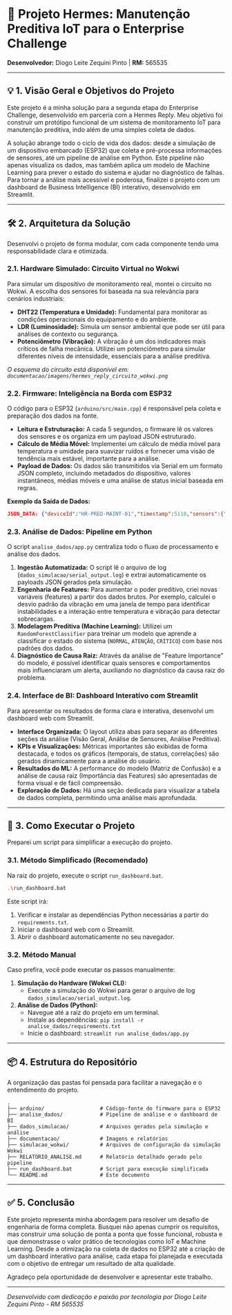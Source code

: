 # 🚀 Projeto Hermes: Manutenção Preditiva IoT para o Enterprise Challenge

**Desenvolvedor:** Diogo Leite Zequini Pinto | **RM:** 565535

---

## 💡 1. Visão Geral e Objetivos do Projeto

Este projeto é a minha solução para a segunda etapa do Enterprise Challenge, desenvolvido em parceria com a Hermes Reply. Meu objetivo foi construir um protótipo funcional de um sistema de monitoramento IoT para manutenção preditiva, indo além de uma simples coleta de dados.

A solução abrange todo o ciclo de vida dos dados: desde a simulação de um dispositivo embarcado (ESP32) que coleta e pré-processa informações de sensores, até um pipeline de análise em Python. Este pipeline não apenas visualiza os dados, mas também aplica um modelo de Machine Learning para prever o estado do sistema e ajudar no diagnóstico de falhas. Para tornar a análise mais acessível e poderosa, finalizei o projeto com um dashboard de Business Intelligence (BI) interativo, desenvolvido em Streamlit.

---

## 🛠️ 2. Arquitetura da Solução

Desenvolvi o projeto de forma modular, com cada componente tendo uma responsabilidade clara e otimizada.

### 2.1. Hardware Simulado: Circuito Virtual no Wokwi

Para simular um dispositivo de monitoramento real, montei o circuito no Wokwi. A escolha dos sensores foi baseada na sua relevância para cenários industriais:

*   **DHT22 (Temperatura e Umidade):** Fundamental para monitorar as condições operacionais do equipamento e do ambiente.
*   **LDR (Luminosidade):** Simula um sensor ambiental que pode ser útil para análises de contexto ou segurança.
*   **Potenciômetro (Vibração):** A vibração é um dos indicadores mais críticos de falha mecânica. Utilizei um potenciômetro para simular diferentes níveis de intensidade, essenciais para a análise preditiva.

*O esquema do circuito está disponível em: `documentacao/imagens/hermes_reply_circuito_wokwi.png`*

### 2.2. Firmware: Inteligência na Borda com ESP32

O código para o ESP32 (`arduino/src/main.cpp`) é responsável pela coleta e preparação dos dados na fonte.

*   **Leitura e Estruturação:** A cada 5 segundos, o firmware lê os valores dos sensores e os organiza em um payload JSON estruturado.
*   **Cálculo de Média Móvel:** Implementei um cálculo de média móvel para temperatura e umidade para suavizar ruídos e fornecer uma visão de tendência mais estável, importante para a análise.
*   **Payload de Dados:** Os dados são transmitidos via Serial em um formato JSON completo, incluindo metadados do dispositivo, valores instantâneos, médias móveis e uma análise de status inicial baseada em regras.

**Exemplo da Saída de Dados:**
```json
JSON_DATA: {"deviceId":"HR-PRED-MAINT-01","timestamp":5110,"sensors":{"temperature":{"value":26.6,"movingAverage":25.8},"humidity":{"value":78.4,"movingAverage":65.2}, ...}}
```

### 2.3. Análise de Dados: Pipeline em Python

O script `analise_dados/app.py` centraliza todo o fluxo de processamento e análise dos dados.

1.  **Ingestão Automatizada:** O script lê o arquivo de log (`dados_simulacao/serial_output.log`) e extrai automaticamente os payloads JSON gerados pela simulação.
2.  **Engenharia de Features:** Para aumentar o poder preditivo, criei novas variáveis (features) a partir dos dados brutos. Por exemplo, calculei o desvio padrão da vibração em uma janela de tempo para identificar instabilidades e a interação entre temperatura e vibração para detectar sobrecargas.
3.  **Modelagem Preditiva (Machine Learning):** Utilizei um `RandomForestClassifier` para treinar um modelo que aprende a classificar o estado do sistema (`NORMAL`, `ATENÇÃO`, `CRÍTICO`) com base nos padrões dos dados.
4.  **Diagnóstico de Causa Raiz:** Através da análise de "Feature Importance" do modelo, é possível identificar quais sensores e comportamentos mais influenciaram um alerta, auxiliando no diagnóstico da causa raiz do problema.

### 2.4. Interface de BI: Dashboard Interativo com Streamlit

Para apresentar os resultados de forma clara e interativa, desenvolvi um dashboard web com Streamlit.

*   **Interface Organizada:** O layout utiliza abas para separar as diferentes seções da análise (Visão Geral, Análise de Sensores, Análise Preditiva).
*   **KPIs e Visualizações:** Métricas importantes são exibidas de forma destacada, e todos os gráficos (temporais, de status, correlações) são gerados dinamicamente para a análise do usuário.
*   **Resultados do ML:** A performance do modelo (Matriz de Confusão) e a análise de causa raiz (Importância das Features) são apresentadas de forma visual e de fácil compreensão.
*   **Exploração de Dados:** Há uma seção dedicada para visualizar a tabela de dados completa, permitindo uma análise mais aprofundada.

---

## 🚀 3. Como Executar o Projeto

Preparei um script para simplificar a execução do projeto.

### 3.1. Método Simplificado (Recomendado)

Na raiz do projeto, execute o script `run_dashboard.bat`.

```bash
.\run_dashboard.bat
```

Este script irá:
1.  Verificar e instalar as dependências Python necessárias a partir do `requirements.txt`.
2.  Iniciar o dashboard web com o Streamlit.
3.  Abrir o dashboard automaticamente no seu navegador.

### 3.2. Método Manual

Caso prefira, você pode executar os passos manualmente:

1.  **Simulação do Hardware (Wokwi CLI):**
    *   Execute a simulação do Wokwi para gerar o arquivo de log `dados_simulacao/serial_output.log`.
2.  **Análise de Dados (Python):**
    *   Navegue até a raiz do projeto em um terminal.
    *   Instale as dependências: `pip install -r analise_dados/requirements.txt`
    *   Inicie o dashboard: `streamlit run analise_dados/app.py`

---

## 📦 4. Estrutura do Repositório

A organização das pastas foi pensada para facilitar a navegação e o entendimento do projeto.

```
.
├── arduino/                  # Código-fonte do firmware para o ESP32
├── analise_dados/            # Pipeline de análise e o dashboard de BI
├── dados_simulacao/          # Arquivos gerados pela simulação e análise
├── documentacao/             # Imagens e relatórios
├── simulacao_wokwi/          # Arquivos de configuração da simulação Wokwi
├── RELATORIO_ANALISE.md      # Relatório detalhado gerado pelo pipeline
├── run_dashboard.bat         # Script para execução simplificada
└── README.md                 # Este documento
```

---

## ✅ 5. Conclusão

Este projeto representa minha abordagem para resolver um desafio de engenharia de forma completa. Busquei não apenas cumprir os requisitos, mas construir uma solução de ponta a ponta que fosse funcional, robusta e que demonstrasse o valor prático de tecnologias como IoT e Machine Learning. Desde a otimização na coleta de dados no ESP32 até a criação de um dashboard interativo para análise, cada etapa foi planejada e executada com o objetivo de entregar um resultado de alta qualidade.

Agradeço pela oportunidade de desenvolver e apresentar este trabalho.

---

*Desenvolvido com dedicação e paixão por tecnologia por Diogo Leite Zequini Pinto - RM 565535* 